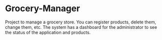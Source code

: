 # Grocery-Manager
Project to manage a grocery store. You can register products, delete them, change them, etc. The system has a dashboard for the administrator to see the status of the application and products.
